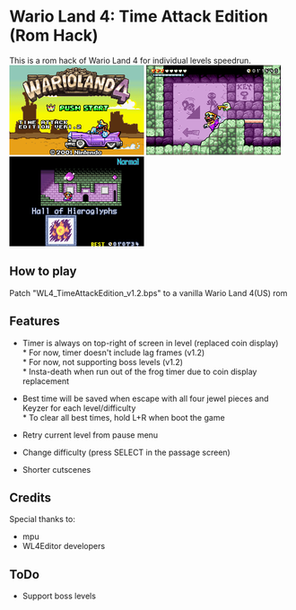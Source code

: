 # Wario Land 4: Time Attack Edition (Rom Hack)
This is a rom hack of Wario Land 4 for individual levels speedrun.  
![pic01](images/pic01.png) ![pic02](images/pic02.png) ![pic03](images/pic03.png)

## How to play
Patch "WL4_TimeAttackEdition_v1.2.bps" to a vanilla Wario Land 4(US) rom  
  
## Features
- Timer is always on top-right of screen in level (replaced coin display)  
\* For now, timer doesn't include lag frames (v1.2)  
\* For now, not supporting boss levels (v1.2)  
\* Insta-death when run out of the frog timer due to coin display replacement  
  
- Best time will be saved when escape with all four jewel pieces and Keyzer for each level/difficulty  
\* To clear all best times, hold L+R when boot the game  
  
- Retry current level from pause menu  
- Change difficulty (press SELECT in the passage screen)  
- Shorter cutscenes  
  
## Credits
Special thanks to:  
- mpu  
- WL4Editor developers  
  
## ToDo  
- Support boss levels  
